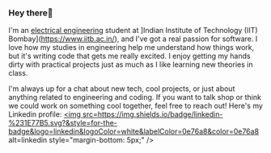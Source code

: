 ### Hey there👋
I'm an [electrical engineering](https://www.ee.iitb.ac.in/web/index.php) student at ]Indian Institute of Technology (IIT) Bombay](https://www.iitb.ac.in/), and I've got a real passion for software. I love how my studies in engineering help me understand how things work, but it's writing code that gets me really excited. I enjoy getting my hands dirty with practical projects just as much as I like learning new theories in class.

I'm always up for a chat about new tech, cool projects, or just about anything related to engineering and coding. If you want to talk shop or think we could work on something cool together, feel free to reach out!
Here's my Linkedin profile:
<a href="https://www.linkedin.com/in/adityabyju/" target="_blank">
<img src=https://img.shields.io/badge/linkedin-%231E77B5.svg?&style=for-the-badge&logo=linkedin&logoColor=white&labelColor=0e76a8&color=0e76a8  alt=linkedin style="margin-bottom: 5px;" />
</a>

<!--
**adibyju/adibyju** is a ✨ _special_ ✨ repository because its `README.md` (this file) appears on your GitHub profile.

Here are some ideas to get you started:

- 🔭 I’m currently working on ...
- 🌱 I’m currently learning ...
- 👯 I’m looking to collaborate on ...
- 🤔 I’m looking for help with ...
- 💬 Ask me about ...

- 😄 Pronouns: ...
- ⚡ Fun fact: ...
-->
